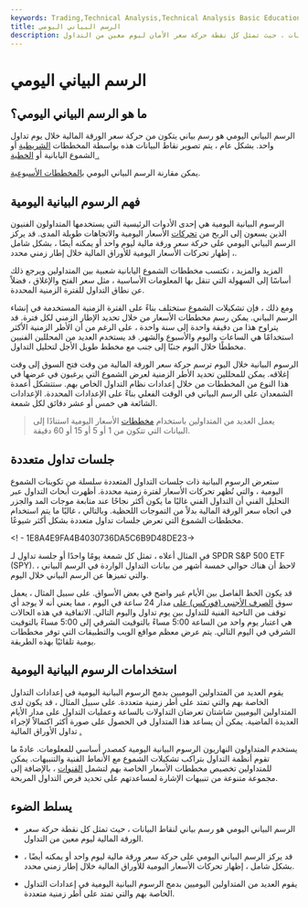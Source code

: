 ```yaml
---
keywords: Trading,Technical Analysis,Technical Analysis Basic Education
title: الرسم البياني اليومي
description: الرسم البياني اليومي هو رسم بياني لنقاط البيانات ، حيث تمثل كل نقطة حركة سعر الأمان ليوم معين من التداول.
---
```


# الرسم البياني اليومي
## ما هو الرسم البياني اليومي؟

الرسم البياني اليومي هو رسم بياني يتكون من حركة سعر الورقة المالية خلال يوم تداول واحد. بشكل عام ، يتم تصوير نقاط البيانات هذه بواسطة المخططات [الشريطية](/barchart) أو الشموع اليابانية أو [الخطية .](/linechart)

يمكن مقارنة الرسم البياني اليومي [بالمخططات الأسبوعية](/weeklychart).

## فهم الرسوم البيانية اليومية

الرسوم البيانية اليومية هي إحدى الأدوات الرئيسية التي يستخدمها المتداولون الفنيون الذين يسعون إلى الربح من [تحركات](/intraday) الأسعار اليومية والاتجاهات طويلة المدى. قد يركز الرسم البياني اليومي على حركة سعر ورقة مالية ليوم واحد أو يمكنه أيضًا ، بشكل شامل ، إظهار تحركات الأسعار اليومية للأوراق المالية خلال إطار زمني محدد.

المزيد والمزيد ، تكتسب مخططات الشموع اليابانية شعبية بين المتداولين ويرجع ذلك أساسًا إلى السهولة التي تنقل بها المعلومات الأساسية ، مثل سعر الفتح والإغلاق ، فضلاً عن نطاق التداول للفترة الزمنية المحددة.

ومع ذلك ، فإن تشكيلات الشموع ستختلف بناءً على الفترة الزمنية المستخدمة في إنشاء الرسم البياني. يمكن رسم مخططات الأسعار من خلال تحديد الإطار الزمني لكل فترة. قد يتراوح هذا من دقيقة واحدة إلى سنة واحدة ، على الرغم من أن الأطر الزمنية الأكثر استخدامًا هي الساعات واليوم والأسبوع والشهر. قد يستخدم العديد من المحللين الفنيين مخططًا خلال اليوم جنبًا إلى جنب مع مخطط طويل الأجل لتحليل التداول.

الرسوم البيانية خلال اليوم ترسم حركة سعر الورقة المالية من وقت فتح السوق إلى وقت إغلاقه. يمكن للمحللين تحديد الأطر الزمنية لعرض الشموع التي يرغبون في عرضها في هذا النوع من المخططات من خلال إعدادات نظام التداول الخاص بهم. ستتشكل أعمدة الشمعدان على الرسم البياني في الوقت الفعلي بناءً على الإعدادات المحددة. الإعدادات الشائعة هي خمس أو عشر دقائق لكل شمعة.

> يعمل العديد من المتداولين باستخدام [مخططات](/intraday) الأسعار اليومية استنادًا إلى البيانات التي تتكون من 1 أو 5 أو 15 أو 60 دقيقة.

>

## جلسات تداول متعددة

ستعرض الرسوم البيانية ذات جلسات التداول المتعددة سلسلة من تكوينات الشموع اليومية ، والتي تُظهر تحركات الأسعار لفترة زمنية محددة. أظهرت أبحاث التداول عبر التحليل الفني أن التداول الفني غالبًا ما يكون أكثر نجاحًا عند متابعة موجات المد والجزر في اتجاه سعر الورقة المالية بدلاً من التموجات اللحظية. وبالتالي ، غالبًا ما يتم استخدام مخططات الشموع التي تعرض جلسات تداول متعددة بشكل أكثر شيوعًا.

<! - 1E8A4E9FA4B4030736DA5C6B9D48DE23->

في المثال أعلاه ، تمثل كل شمعة يومًا واحدًا أو جلسة تداول لـ SPDR S&P 500 ETF (SPY). لاحظ أن هناك حوالي خمسة أشهر من بيانات التداول الواردة في الرسم البياني ، والتي تميزها عن الرسم البياني خلال اليوم.

قد يكون الخط الفاصل بين الأيام غير واضح في بعض الأسواق. على سبيل المثال ، يعمل سوق [الصرف الأجنبي (فوركس) على](/foreign-exchange) مدار 24 ساعة في اليوم ، مما يعني أنه لا يوجد أي توقف من الناحية الفنية للتداول بين يوم تداول واليوم التالي. الاتفاقية في هذه الحالات هي اعتبار يوم واحد من الساعة 5:00 مساءً بالتوقيت الشرقي إلى 5:00 مساءً بالتوقيت الشرقي في اليوم التالي. يتم عرض معظم مواقع الويب والتطبيقات التي توفر مخططات يومية تلقائيًا بهذه الطريقة.

## استخدامات الرسوم البيانية اليومية

يقوم العديد من المتداولين اليوميين بدمج الرسوم البيانية اليومية في إعدادات التداول الخاصة بهم والتي تمتد على أطر زمنية متعددة. على سبيل المثال ، قد يكون لدى المتداولين اليوميين شاشتان تعرضان التداولات بالساعة وعمليات التداول على مدار الأيام العديدة الماضية. يمكن أن يساعد هذا المتداول في الحصول على صورة أكثر اكتمالاً لإجراء تداول الأوراق المالية [.](/security)

يستخدم المتداولون النهاريون الرسوم البيانية اليومية كمصدر أساسي للمعلومات. عادةً ما تقوم أنظمة التداول بتراكب تشكيلات الشموع مع الأنماط الفنية والتنبيهات. يمكن للمتداولين تخصيص مخططات الأسعار الخاصة بهم لتشمل [القنوات](/channel) ، بالإضافة إلى مجموعة متنوعة من تنبيهات الإشارة لمساعدتهم على تحديد فرص التداول المربحة.

## يسلط الضوء

- الرسم البياني اليومي هو رسم بياني لنقاط البيانات ، حيث تمثل كل نقطة حركة سعر الورقة المالية ليوم معين من التداول.

- قد يركز الرسم البياني اليومي على حركة سعر ورقة مالية ليوم واحد أو يمكنه أيضًا ، بشكل شامل ، إظهار تحركات الأسعار اليومية للأوراق المالية خلال إطار زمني محدد.

- يقوم العديد من المتداولين اليوميين بدمج الرسوم البيانية اليومية في إعدادات التداول الخاصة بهم والتي تمتد على أطر زمنية متعددة.

